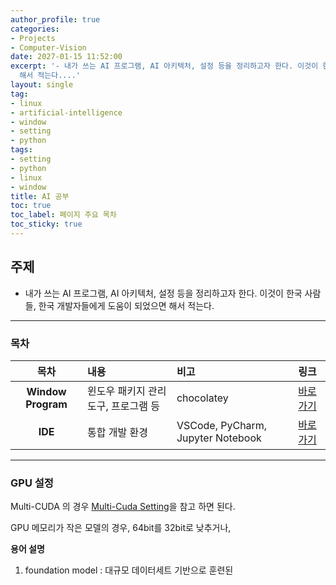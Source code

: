 ```yaml
---
author_profile: true
categories:
- Projects
- Computer-Vision
date: 2027-01-15 11:52:00
excerpt: '- 내가 쓰는 AI 프로그램, AI 아키텍처, 설정 등을 정리하고자 한다. 이것이 한국 사람들, 한국 개발자들에게 도움이 되었으면
  해서 적는다....'
layout: single
tag:
- linux
- artificial-intelligence
- window
- setting
- python
tags:
- setting
- python
- linux
- window
title: AI 공부
toc: true
toc_label: 페이지 주요 목차
toc_sticky: true
---
```


## 주제

- 내가 쓰는 AI 프로그램, AI 아키텍처, 설정 등을 정리하고자 한다. 이것이 한국 사람들, 한국 개발자들에게 도움이 되었으면 해서 적는다. 

---

### 목차

|목차|내용|비고|링크|
|:--:|:--|:--|:--|
|**Window Program**|윈도우 패키지 관리 도구, 프로그램 등|chocolatey|<a href="#">바로가기</a>|
|**IDE**|통합 개발 환경|VSCode, PyCharm, Jupyter Notebook|<a href="#ide">바로가기</a>|

---

### GPU 설정 

Multi-CUDA 의 경우 [Multi-Cuda Setting](2025-01-20-Multi-Cuda.md)을 참고 하면 된다.   

GPU 메모리가 작은 모델의 경우, 64bit를 32bit로 낮추거나,  

**용어 설명**
1. foundation model : 대규모 데이터세트 기반으로 훈련된 


